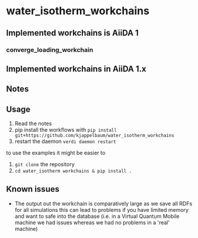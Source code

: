 # water_isotherm_workchains

## Implemented workchains is AiiDA 1
### converge_loading_workchain


## Implemented workchains in AiiDA 1.x

## Notes

## Usage
1. Read the notes
2. pip install the workflows with `pip install git+https://github.com/kjappelbaum/water_isotherm_workchains`
3. restart the daemon `verdi daemon restart`

to use the examples it might be easier to
1. `git clone` the repository
2. `cd water_isotherm workchains & pip install .`

## Known issues
* The output out the workchain is comparatively large as we save all RDFs for all simulations
  this can lead to problems if you have limited memory and want to safe into the database (i.e. in a
  Virtual Quantum Mobile machine we had issues whereas we had no problems in a 'real' machine)
